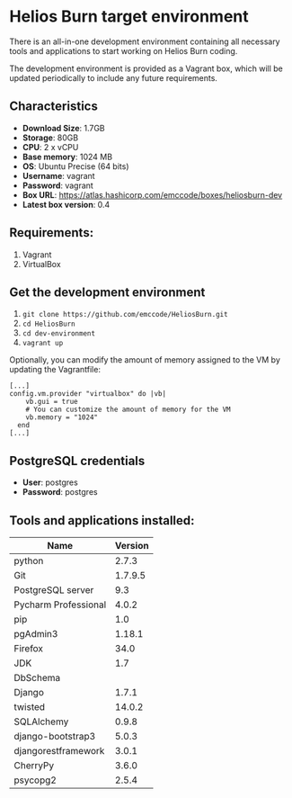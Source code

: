 Helios Burn target environment
===================================

There is an all-in-one development environment containing all necessary tools and applications to start working on Helios Burn coding.

The development environment is provided as a Vagrant box, which will be updated periodically to include any future requirements.

## Characteristics

- **Download Size**: 1.7GB
- **Storage**: 80GB
- **CPU**: 2 x vCPU
- **Base memory**: 1024 MB
- **OS**: Ubuntu Precise (64 bits)
- **Username**: vagrant
- **Password**: vagrant
- **Box URL**: https://atlas.hashicorp.com/emccode/boxes/heliosburn-dev
- **Latest box version**: 0.4

## Requirements:

1. Vagrant
2. VirtualBox

## Get the development environment

1. ```git clone https://github.com/emccode/HeliosBurn.git```
2. ```cd HeliosBurn```
3. ```cd dev-environment```
4. ```vagrant up```

Optionally, you can modify the amount of memory assigned to the VM by updating the Vagrantfile:

```
[...]
config.vm.provider "virtualbox" do |vb|
    vb.gui = true
    # You can customize the amount of memory for the VM
    vb.memory = "1024"
  end
[...]
```

## PostgreSQL credentials

- **User**: postgres
- **Password**: postgres

## Tools and applications installed:

| Name | Version |
|------|---------|
| python | 2.7.3 |
|Git |1.7.9.5 |
|PostgreSQL server | 9.3 |
|Pycharm Professional | 4.0.2 |
|pip | 1.0 |
|pgAdmin3 | 1.18.1 |
|Firefox | 34.0 |
|JDK | 1.7 |
|DbSchema | |
| Django | 1.7.1 |
| twisted | 14.0.2 |
| SQLAlchemy | 0.9.8 |
| django-bootstrap3 | 5.0.3 |
| djangorestframework | 3.0.1 |
| CherryPy | 3.6.0 |
| psycopg2 | 2.5.4 |
